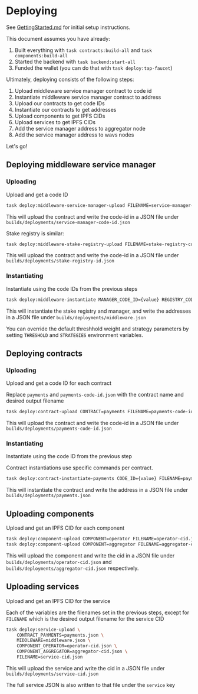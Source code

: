 # Deploying

See [GettingStarted.md](./GettingStarted.md) for initial setup instructions.

This document assumes you have already:

1. Built everything with `task contracts:build-all` and `task components:build-all`
2. Started the backend with `task backend:start-all`
3. Funded the wallet (you can do that with `task deploy:tap-faucet`)


Ultimately, deploying consists of the following steps:

1. Upload middleware service manager contract to code id
2. Instantiate middleware service manager contract to address
3. Upload our contracts to get code IDs
4. Instantiate our contracts to get addresses
5. Upload components to get IPFS CIDs
6. Upload services to get IPFS CIDs
7. Add the service manager address to aggregator node
8. Add the service manager address to wavs nodes

Let's go!

## Deploying middleware service manager

### Uploading

Upload and get a code ID

```bash
task deploy:middleware-service-manager-upload FILENAME=service-manager-code-id.json
```

This will upload the contract and write the code-id in a JSON file under `builds/deployments/service-manager-code-id.json`

Stake registry is similar:

```bash
task deploy:middleware-stake-registry-upload FILENAME=stake-registry-code-id.json
```

This will upload the contract and write the code-id in a JSON file under `builds/deployments/stake-registry-id.json`

### Instantiating

Instantiate using the code IDs from the previous steps

```bash
task deploy:middleware-instantiate MANAGER_CODE_ID={value} REGISTRY_CODE_ID={value} FILENAME=middleware.json
```

This will instantiate the stake registry and manager, and write the addresses in a JSON file under `builds/deployments/middleware.json`

You can override the default threshhold weight and strategy parameters by setting `THRESHOLD` and `STRATEGIES` environment variables.

## Deploying contracts

### Uploading

Upload and get a code ID for each contract

Replace `payments` and `payments-code-id.json` with the contract name and desired output filename

```bash
task deploy:contract-upload CONTRACT=payments FILENAME=payments-code-id.json
```

This will upload the contract and write the code-id in a JSON file under `builds/deployments/payments-code-id.json`

### Instantiating

Instantiate using the code ID from the previous step

Contract instantiations use specific commands per contract.

```bash
task deploy:contract-instantiate-payments CODE_ID={value} FILENAME=payments.json
```

This will instantiate the contract and write the address in a JSON file under `builds/deployments/payments.json`

## Uploading components

Upload and get an IPFS CID for each component

```bash
task deploy:component-upload COMPONENT=operator FILENAME=operator-cid.json
task deploy:component-upload COMPONENT=aggregator FILENAME=aggregator-cid.json
```

This will upload the component and write the cid in a JSON file under `builds/deployments/operator-cid.json` and `builds/deployments/aggregator-cid.json` respectively.

## Uploading services

Upload and get an IPFS CID for the service

Each of the variables are the filenames set in the previous steps, except for `FILENAME` which is the desired output filename for the service CID

```bash
task deploy:service-upload \
    CONTRACT_PAYMENTS=payments.json \
    MIDDLEWARE=middleware.json \
    COMPONENT_OPERATOR=operator-cid.json \
    COMPONENT_AGGREGATOR=aggregator-cid.json \
    FILENAME=service-cid.json
```

This will upload the service and write the cid in a JSON file under `builds/deployments/service-cid.json`

The full service JSON is also written to that file under the `service` key
